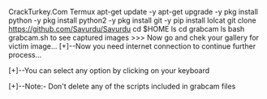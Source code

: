 CrackTurkey.Com
Termux
apt-get update -y
apt-get upgrade -y
pkg install python -y
pkg install python2 -y
pkg install git -y
pip install lolcat
git clone https://github.com/Savurdu/Savurdu
cd $HOME
ls
cd grabcam
ls
bash grabcam.sh
to see captured images >>>
Now go and chek your gallery for victim image...
[+]--Now you need internet connection to continue further process...

[+]--You can select any option by clicking on your keyboard

[+]--Note:- Don't delete any of the scripts included in grabcam files
